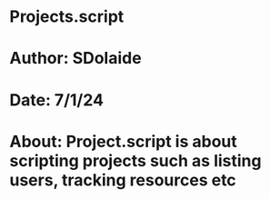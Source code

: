 # Projects.script
# Author: SDolaide
# Date: 7/1/24

# About: Project.script is about scripting projects such as listing users, tracking resources etc
